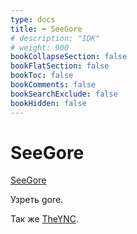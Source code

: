 ```yaml
---
type: docs
title: ➡️ SeeGore
# description: "IDK"
# weight: 900
bookCollapseSection: false
bookFlatSection: false
bookToc: false
bookComments: false
bookSearchExclude: false
bookHidden: false
---
```


# SeeGore

[SeeGore](https://seegore.com/?nt)

Узреть gore.

Так же [TheYNC](../theync).
